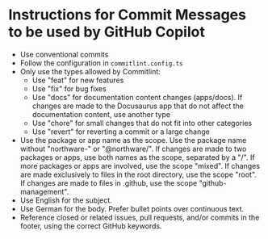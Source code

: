 # Instructions for Commit Messages to be used by GitHub Copilot

- Use conventional commits
- Follow the configuration in `commitlint.config.ts`
- Only use the types allowed by Commitlint:
  - Use "feat" for new features
  - Use "fix" for bug fixes
  - Use "docs" for documentation content changes (apps/docs). If changes are made to the Docusaurus app that do not affect the documentation content, use another type
  - Use "chore" for small changes that do not fit into other categories
  - Use "revert" for reverting a commit or a large change
- Use the package or app name as the scope. Use the package name without "northware-" or "@northware/". If changes are made to two packages or apps, use both names as the scope, separated by a "/". If more packages or apps are involved, use the scope "mixed". If changes are made exclusively to files in the root directory, use the scope "root". If changes are made to files in .github, use the scope "github-management".
- Use English for the subject.
- Use German for the body. Prefer bullet points over continuous text.
- Reference closed or related issues, pull requests, and/or commits in the footer, using the correct GitHub keywords.
